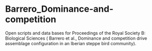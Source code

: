 # Barrero_Dominance-and-competition
Open scripts and data bases for Proceedings of the Royal Society B: Biological Sciences ( Barrero et al., Dominance and competition drive assemblage configuration in an Iberian steppe bird community).
